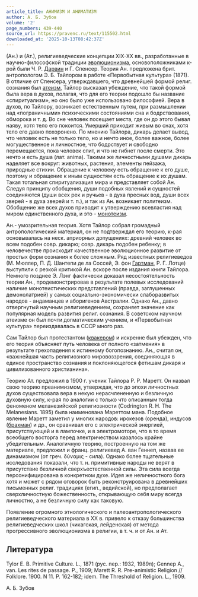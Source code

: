 ```yaml
---
article_title: АНИМИЗМ И АНИМАТИЗМ
author: А. Б. Зубов
volume: '2'
page_numbers: 439-440
source_url: https://pravenc.ru/text/115502.html
downloaded_at: '2025-10-13T08:42:37Z'
---
```


(Ан.) и (Ат.), религиеведческие концепции XIX-XX вв., разработанные в научно-философской традиции [эволюционизма](https://pravenc.ru/text/эволюционизма.html), основоположниками к-рой были Ч. Р. [Дарвин](https://pravenc.ru/text/Дарвин.html) и Г. Спенсер. Теория Ан. предложена брит. антропологом Э. Б. Тайлором в работе «Первобытная культура» (1871). В отличие от Спенсера, утверждавшего, что древнейшей формой религ. сознания был [атеизм](https://pravenc.ru/text/атеизм.html), Тайлор высказал убеждение, что такой формой была вера в духов, полагая, что для его теории подошло бы название «спиритуализм», но оно было уже использовано философией. Вера в духов, по Тайлору, возникает естественным путем, при размышлении над «пограничными» психическими состояниями сна и бодрствования, обморока и т. д. Во сне человек посещает места, где он до этого бывал наяву, хотя тело его покоится. Умерший приходит живым во снах, хотя тело его давно похоронено. По мнению Тайлора, дикарь делает вывод, что человек есть не только тело, но и нечто иное, более важное, более могущественное и личностное, что бодрствует и свободно перемещается, пока человек спит, и что не гибнет после смерти. Это нечто и есть душа (лат. anima). Такими же личностными душами дикарь наделяет все вокруг: животных, растения, элементы пейзажа, природные стихии. Обращение к человеку есть обращение к его душе, поэтому и обращение к иным сущностям есть обращение к их душам. Такая тотальная спиритуализация мира и представляет собой Ан. Следуя принципу обобщения, души подобных явлений и сущностей соединяются (души всех рек и ручьев - в духа пресных вод, души всех зверей - в духа зверей и т. п.), и так из Ан. возникает политеизм. Обобщение же всех духов приводит к утверждению всевластия над миром единственного духа, и это - [монотеизм](https://pravenc.ru/text/монотеизм.html).

Ан.- умозрительная теория. Хотя Тайлор собрал громадный антропологический материал, он не подтверждал его теорию, к-рая основывалась на неск. априорных допущениях: древний человек во всем подобен совр. дикарю; совр. дикарь подобен ребенку; в человечестве происходит качественное эволюционное развитие от простых форм сознания к более сложным. Ряд известных религиеведов (М. Мюллер, П. Д. Шантепи де ла Соссей, Э. фон [Гартман](https://pravenc.ru/text/Гартман.html), Р. Г. Лотце) выступили с резкой критикой Ан. вскоре после издания книги Тайлора. Немного позднее Э. Лэнг фактически доказал несостоятельность теории Ан., продемонстрировав в результате полевых исследований наличие монотеистических представлений (правда, заглушенных демонолатрией) у самых социально-экономически слаборазвитых народов - андаманцев и аборигенов Австралии. Однако Ан., давно отвергнутый научным религиеведением, сохраняет значение как популярная модель развития религ. сознания. В советском научном атеизме он был почти догматическим учением, и «Первобытная культура» переиздавалась в СССР много раз.

Сам Тайлор был протестантом ([квакером](https://pravenc.ru/text/квакером.html)) и искренне был убежден, что его теория объясняет путь человека от полного «затмения» в результате грехопадения к истинному богопознанию. Ан., считал он, «важнейшая часть религиозного мировоззрения, соединяющая в единое пространство сознания и поклоняющегося фетишам дикаря и цивилизованного христианина».

Теорию Ат. предложил в 1900 г. ученик Тайлора Р. Р. Маретт. Он назвал свою теорию преанимизмом, утверждая, что до эпохи личностных духов существовала вера в некую нерасчлененную и безличную духовную силу, к-рая по аналогии с только что описанным тогда феноменом меланезийской религиозности (Codrington R. H. The Melanesians. 1895) была наименована Мареттом мана. Подобное явление Маретт заметил у многих народов: ирокезов (оренда), индусов ([брахман](https://pravenc.ru/text/брахман.html)) и др., он сравнивал его с электрической энергией, присутствующей и в лампочке, и в электромоторе, что в то время всеобщего восторга перед электричеством казалось крайне убедительным. Аналогичную теорию, построенную на том же материале, предложил и франц. религиевед А. ван Геннеп, назвав ее динамизмом (от греч. δύναμις - сила). Однако более тщательные исследования показали, что т. н. примитивные народы не верят в присутствие безличной сверхъестественной силы. Эта сила всегда персонифицирована в конкретном духе. Идея же неличностного бога хотя и может с рядом оговорок быть реконструирована в древнейших письменных религ. традициях (егип., ведийской), но предполагает сверхличностную божественность, открывающую себя миру всегда личностно, а не безличную силу как таковую.

Появление огромного этнологического и палеоантропологического религиеведческого материала в ХХ в. привело к отказу большинства религиеведческих школ (чикагская, лейденская) от метода прогрессивного эволюционизма в религии, в т. ч. и от Ан. и Ат.

## Литература

Tylor E. B. Primitive Culture. L., 1871 (рус. пер.: 1932, 1989п); Gennep A., van. Les rites de passage. P., 1909; Marett R. R. Pre-animistic Religion // Folklore. 1900. N 11. P. 162-182; idem. The Threshold of Religion. L., 1909.

А. Б. Зубов
